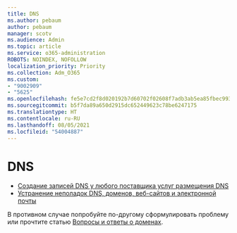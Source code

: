```yaml
---
title: DNS
ms.author: pebaum
author: pebaum
manager: scotv
ms.audience: Admin
ms.topic: article
ms.service: o365-administration
ROBOTS: NOINDEX, NOFOLLOW
localization_priority: Priority
ms.collection: Adm_O365
ms.custom:
- "9002909"
- "5625"
ms.openlocfilehash: fe5e7cd2f8d020192b7d60702f02608f7adb3ab5ea85fbec99326921bbb26cd8
ms.sourcegitcommit: b5f7da89a650d2915dc652449623c78be6247175
ms.translationtype: HT
ms.contentlocale: ru-RU
ms.lasthandoff: 08/05/2021
ms.locfileid: "54004887"
---
```

# <a name="dns"></a>DNS

- [Создание записей DNS у любого поставщика услуг размещения DNS](https://docs.microsoft.com/microsoft-365/admin/get-help-with-domains/create-dns-records-at-any-dns-hosting-provider?view=o365-worldwide)
- [Устранение неполадок DNS, доменов, веб-сайтов и электронной почты](https://docs.microsoft.com/microsoft-365/admin/get-help-with-domains/find-and-fix-issues?view=o365-worldwide)

В противном случае попробуйте по-другому сформулировать проблему или прочтите статью [Вопросы и ответы о доменах](https://docs.microsoft.com/microsoft-365/admin/setup/domains-faq?view=o365-worldwide).
